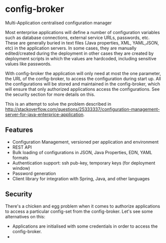 # config-broker

Multi-Application centralised configuration manager

Most enterprise applications will define a number of configuration variables such as database connections, external service URLs, passwords, etc. These are generally buried in text files (Java properties, XML, YAML,JSON, etc) in the application servers. In some cases, they are manually edited/created during the deployment in other cases they are created by deployment scripts in which the values are hardcoded, including sensitive values like passwords.

With config-broker the application will only need at most the one parameter, the URL of the config-broker, to access the configuration during start up. All the configurations will be stored and maintained in the config-broker, which will ensure that only authorized applications access the configurations. See the security section for more details on this. 


This is an attempt to solve the problem described in http://stackoverflow.com/questions/25333337/configuration-management-server-for-java-enterprice-application.  

## Features
 * Configuration Management, versioned per application and environment
 * REST API
 * Bulk loading of configurations in JSON, Java Properties, EDN, YAML formats
 * Authentication support: ssh pub-key, temporary keys (for deployment window)
 * Password generation
 * Client library for integration with Spring, Java, and other languages


## Security

There's a chicken and egg problem when it comes to authorize applications to access a particular config-set from the config-broker. 
Let's see some alternatives on this:
* Applications are initialised with some credentials in order to access the config-broker. 
* 

 
